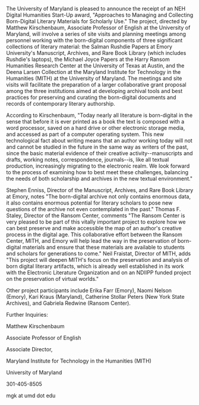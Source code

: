The University of Maryland is pleased to announce the receipt of an NEH Digital Humanities Start-Up award, "Approaches to Managing and Collecting Born-Digital Literary Materials for Scholarly Use." The project, directed by Matthew Kirschenbaum, Associate Professor of English at the University of Maryland, will involve a series of site visits and planning meetings among personnel working with the born-digital components of three significant collections of literary material: the Salman Rushdie Papers at Emory University's Manuscript, Archives, and Rare Book Library (which includes Rushdie's laptops), the Michael Joyce Papers at the Harry Ransom Humanities Research Center at the University of Texas at Austin, and the Deena Larsen Collection at the Maryland Institute for Technology in the Humanities (MITH) at the University of Maryland. The meetings and site visits will facilitate the preparation of a larger collaborative grant proposal among the three institutions aimed at developing archival tools and best practices for preserving and curating the born-digital documents and records of contemporary literary authorship.

According to Kirschenbaum, "Today nearly all literature is born-digital in the sense that before it is ever printed as a book the text is composed with a word processor, saved on a hard drive or other electronic storage media, and accessed as part of a computer operating system. This new technological fact about writing means that an author working today will not and cannot be studied in the future in the same way as writers of the past, since the basic material evidence of their creative activity--manuscripts and drafts, working notes, correspondence, journals--is, like all textual production, increasingly migrating to the electronic realm. We look forward to the process of examining how to best meet these challenges, balancing the needs of both scholarship and archives in the new textual environment."

Stephen Enniss, Director of the Manuscript, Archives, and Rare Book Library at Emory, notes "The born-digital archive not only contains enormous data, it also contains enormous potential for literary scholars to pose new questions of the archive not even contemplated in the past." Thomas F. Staley, Director of the Ransom Center, comments "The Ransom Center is very pleased to be part of this vitally important project to explore how we can best preserve and make accessible the map of an author's creative process in the digital age. This collaborative effort between the Ransom Center, MITH, and Emory will help lead the way in the preservation of born-digital materials and ensure that these materials are available to students and scholars for generations to come." Neil Fraistat, Director of MITH, adds "This project will deepen MITH's focus on the preservation and analysis of born digital literary artifacts, which is already well established in its work with the Electronic Literature Organization and on an NDIIPP funded project on the preservation of virtual worlds."

Other project participants include Erika Farr (Emory), Naomi Nelson (Emory), Kari Kraus (Maryland), Catherine Stollar Peters (New York State Archives), and Gabriela Redwine (Ransom Center).

Further Inquiries:

Matthew Kirschenbaum

Associate Professor of English

Associate Director,

Maryland Institute for Technology in the Humanities (MITH)

University of Maryland

301-405-8505

mgk at umd dot edu
